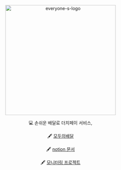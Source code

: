<p align="center">
    <img src="https://user-images.githubusercontent.com/74768098/151696036-d307d0b3-e590-4f42-acc5-5d1052c6d4bf.png" alt="everyone-s-logo" width="350" height="350">
</p>
<div align="center">

  💻 손쉬운 배달료 더치페이 서비스, <br><br>
  🖋 [모두의배달](https://everyone-s-delivery.com)  <br>  <br>
  🖋 [notion 문서](https://www.notion.so/30c3b978485a47ed97b49939e8d044c4) <br>  <br>
  🖋 [모니터링 프로젝트](https://github.com/Open-Monitoring)  
</div>
